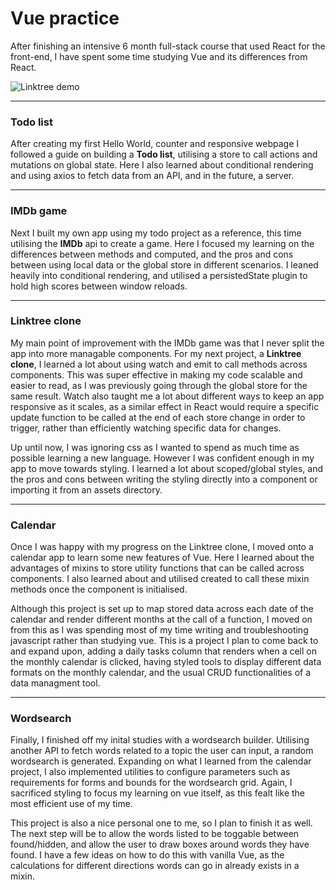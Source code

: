 <h1>Vue practice</h1>

<p>
After finishing an intensive 6 month full-stack course that used React for the front-end, I have spent some time studying Vue and its differences from React.
</p>

![Linktree demo](/linktree/public/linktree-demo.gif)

---

<h3>Todo list</h3>

<p>
After creating my first Hello World, counter and responsive webpage I followed a guide on building a <strong>Todo list</strong>, utilising a store to call actions and mutations on global state. Here I also learned about conditional rendering and using axios to fetch data from an API, and in the future, a server.
</p>

---

<h3>IMDb game</h3>

<p>
Next I built my own app using my todo project as a reference, this time utilising the <strong>IMDb</strong> api to create a game. Here I focused my learning on the differences between methods and computed, and the pros and cons between using local data or the global store in different scenarios. I leaned heavily into conditional rendering, and utilised a persistedState plugin to hold high scores between window reloads.
</p>

---

<h3>Linktree clone</h3>

<p>
My main point of improvement with the IMDb game was that I never split the app into more managable components. For my next project, a <strong>Linktree clone</strong>, I learned a lot about using watch and emit to call methods across components. This was super effective in making my code scalable and easier to read, as I was previously going through the global store for the same result. Watch also taught me a lot about different ways to keep an app responsive as it scales, as a similar effect in React would require a specific update function to be called at the end of each store change in order to trigger, rather than efficiently watching specific data for changes.
</p>

<p>
Up until now, I was ignoring css as I wanted to spend as much time as possible learning a new language. However I was confident enough in my app to move towards styling. I learned a lot about scoped/global styles, and the pros and cons between writing the styling directly into a component or importing it from an assets directory.
</p>

---

<h3>Calendar</h3>

<p>
Once I was happy with my progress on the Linktree clone, I moved onto a calendar app to learn some new features of Vue. Here I learned about the advantages of mixins to store utility functions that can be called across components. I also learned about and utilised created to call these mixin methods once the component is initialised.
<p>

<p>
Although this project is set up to map stored data across each date of the calendar and render different months at the call of a function, I moved on from this as I was spending most of my time writing and troubleshooting javascript rather than studying vue. This is a project I plan to come back to and expand upon, adding a daily tasks column that renders when a cell on the monthly calendar is clicked, having styled tools to display different data formats on the monthly calendar, and the usual CRUD functionalities of a data managment tool.
</p>

---

<h3>Wordsearch</h3>

<p>
Finally, I finished off my inital studies with a wordsearch builder. Utilising another API to fetch words related to a topic the user can input, a random wordsearch is generated. Expanding on what I learned from the calendar project, I also implemented utilities to configure parameters such as requirements for forms and bounds for the wordsearch grid. Again, I sacrificed styling to focus my learning on vue itself, as this fealt like the most efficient use of my time.
<p>
  
<p>
This project is also a nice personal one to me, so I plan to finish it as well. The next step will be to allow the words listed to be toggable between found/hidden, and allow the user to draw boxes around words they have found. I have a few ideas on how to do this with vanilla Vue, as the calculations for different directions words can go in already exists in a mixin.
<p>

